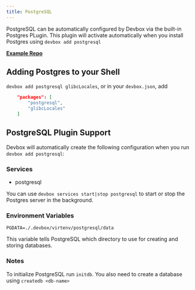 ```yaml
---
title: PostgreSQL
---
```

PostgreSQL can be automatically configured by Devbox via the built-in Postgres PLugin. This plugin will activate automatically when you install Postgres using `devbox add postgresql`

[**Example Repo**](https://github.com/jetpack-io/devbox-examples/tree/main/databases/postgres)

## Adding Postgres to your Shell

`devbox add postgresql glibcLocales`, or in your `devbox.json`, add

```json
    "packages": [
        "postgresql",
        "glibcLocales"
    ]
```

## PostgreSQL Plugin Support

Devbox will automatically create the following configuration when you run `devbox add postgresql`:

### Services
* postgresql

You can use `devbox services start|stop postgresql` to start or stop the Postgres server in the background.

### Environment Variables

`PGDATA=./.devbox/virtenv/postgresql/data`

This variable tells PostgreSQL which directory to use for creating and storing databases. 

### Notes

To initialize PostgreSQL run `initdb`. You also need to create a database using `createdb <db-name>`

